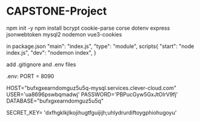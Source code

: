 # CAPSTONE-Project

npm init -y
npm install
bcrypt cookie-parse corse dotenv express jsonwebtoken mysql2 nodemon vue3-cookies

in package.json
  "main": "index.js",
  "type": "module",
scripts{
  "start": "node index.js",
  "dev": "nodemon index",
}

add .gitignore and .env files

.env:
PORT = 8090

HOST="bufxgxearndomguz5u5q-mysql.services.clever-cloud.com"
USER='ua8696pswbqmadwj'
PASSWORD='PBPucGyw5GxJtOlrV9fj'
DATABASE="bufxgxearndomguz5u5q"

SECRET_KEY= 'dxfhgklkjlkojihugtfguijijh;uhlydrurdiftoygphiohugoyu'
